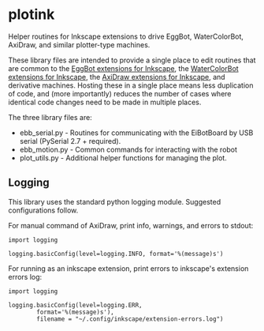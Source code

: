 # plotink
Helper routines for Inkscape extensions to drive EggBot, WaterColorBot, AxiDraw, and similar plotter-type machines.

These library files are intended to provide a single place to edit routines that are common to the [EggBot extensions for Inkscape](https://github.com/evil-mad/EggBot/), the [WaterColorBot extensions for Inkscape](https://github.com/evil-mad/wcb-ink/), the [AxiDraw extensions for Inkscape](https://github.com/evil-mad/axidraw/), and derivative machines. Hosting these in a single place means less duplication of code, and (more importantly) reduces the number of cases where identical code changes need to be made in multiple places.


The three library files are:

* ebb_serial.py - Routines for communicating with the EiBotBoard by USB serial (PySerial 2.7 + required).
* ebb_motion.py - Common commands for interacting with the robot
* plot_utils.py - Additional helper functions for managing the plot.

## Logging

This library uses the standard python logging module. Suggested configurations follow.

For manual command of AxiDraw, print info, warnings, and errors to stdout:

```
import logging

logging.basicConfig(level=logging.INFO, format='%(message)s')
```

For running as an inkscape extension, print errors to inkscape's extension errors log:
```
import logging

logging.basicConfig(level=logging.ERR,
        format='%(message)s'),
        filename = "~/.config/inkscape/extension-errors.log")
```
